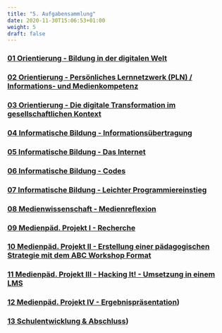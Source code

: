 ```yaml
---
title: "5. Aufgabensammlung"
date: 2020-11-30T15:06:53+01:00
weight: 5
draft: false
---
```


<!-- Kurzverlinkung wie bei 6 möglich !-->

### [01 Orientierung - Bildung in der digitalen Welt](session1_aufgaben_h5p/)
### [02 Orientierung - Persönliches Lernnetzwerk (PLN) / Informations- und Medienkompetenz](session2_aufgaben_h5p/)
### [03 Orientierung - Die digitale Transformation im gesellschaftlichen Kontext](session3_aufgaben_h5p/)
### [04 Informatische Bildung - Informationsübertragung](session4_aufgaben_h5p/)
### [05 Informatische Bildung - Das Internet](session5_aufgaben_h5p/)
### [06 Informatische Bildung - Codes](session6_aufgaben_h5p/)
### [07 Informatische Bildung - Leichter Programmiereinstieg](session7_aufgaben_h5p/)
### [08 Medienwissenschaft - Medienreflexion](session8_aufgaben_h5p/)
### [09 Medienpäd. Projekt I - Recherche](session9_aufgaben_h5p/)
### [10 Medienpäd. Projekt II - Erstellung einer pädagogischen Strategie mit dem ABC Workshop Format](session10_aufgaben_h5p/)
### [11 Medienpäd. Projekt III - Hacking It! - Umsetzung in einem LMS](session11_aufgaben_h5p/)
### [12 Medienpäd. Projekt IV - Ergebnispräsentation](session12_aufgaben_h5p/))
### [13 Schulentwicklung & Abschluss](session13_aufgaben_h5p/))